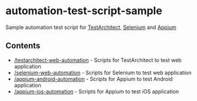 # automation-test-script-sample
Sample automation test script for [TestArchitect](https://www.testarchitect.com/), [Selenium](https://www.selenium.dev/) and [Appium](https://appium.io/)

## Contents
- [/testarchitect-web-automation](./testarchitect-web-automation/README.md) - Scripts for TestArchitect to test web application
- [/selenium-web-automation](./selenium-web-automation/README.md) - Scripts for Selenium to test web application
- [/appium-android-automation](./selenium-web-automation/README.md) - Scripts for Appium to test Android application
- [/appium-ios-automation](./selenium-web-automation/README.md) - Scripts for Appium to test iOS application